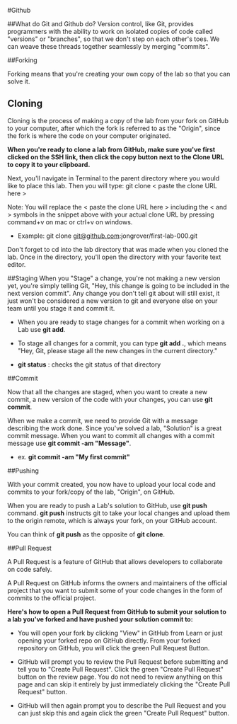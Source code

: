 #Github

##What do Git and Github do?
Version control, like Git, provides programmers with the ability to work on isolated copies of code called "versions" or "branches", so that we don't step on each other's toes. We can weave these threads together seamlessly by merging "commits". 

##Forking

Forking means that you're creating your own copy of the lab so that you can solve it.

## Cloning

Cloning is the process of making a copy of the lab from your fork on GitHub to your computer, after which the fork is referred to as the "Origin", since the fork is where the code on your computer originated.

**When you're ready to clone a lab from GitHub, make sure you've first clicked on the SSH link, then click the copy button next to the Clone URL to copy it to your clipboard.**

Next, you'll navigate in Terminal to the parent directory where you would like to place this lab. Then you will type: git clone < paste the clone URL here >

Note: You will replace the < paste the clone URL here > including the < and > symbols in the snippet above with your actual clone URL by pressing command+v on mac or ctrl+v on windows.

+ Example: git clone git@github.com:jongrover/first-lab-000.git

Don't forget to cd into the lab directory that was made when you cloned the lab. Once in the directory, you'll open the directory with your favorite text editor.

##Staging
When you "Stage" a change, you're not making a new version yet, you're simply telling Git, "Hey, this change is going to be included in the next version commit". Any change you don't tell git about will still exist, it just won't be considered a new version to git and everyone else on your team until you stage it and commit it.

+ When you are ready to stage changes for a commit when working on a Lab use **git add**.

+ To stage all changes for a commit, you can type **git add .**, which means "Hey, Git, please stage all the new changes in the current directory."

+ **git status** : checks the git status of that directory

##Commit

Now that all the changes are staged, when you want to create a new commit, a new version of the code with your changes, you can use **git commit**.

When we make a commit, we need to provide Git with a message describing the work done. Since you've solved a lab, "Solution" is a great commit message. When you want to commit all changes with a commit message use **git commit -am "Message"**.

+ ex. **git commit -am "My first commit"**

##Pushing

With your commit created, you now have to upload your local code and commits to your fork/copy of the lab, "Origin", on GitHub.

When you are ready to push a Lab's solution to GitHub, use **git push** command. **git push** instructs git to take your local changes and upload them to the origin remote, which is always your fork, on your GitHub account.

You can think of **git push** as the opposite of **git clone**.

##Pull Request

A Pull Request is a feature of GitHub that allows developers to collaborate on code safely.

A Pull Request on GitHub informs the owners and maintainers of the official project that you want to submit some of your code changes in the form of commits to the official project.

**Here's how to open a Pull Request from GitHub to submit your solution to a lab you've forked and have pushed your solution commit to:**

+ You will open your fork by clicking "View" in GitHub from Learn or just opening your forked repo on GitHub directly. From your forked repository on GitHub, you will click the green Pull Request Button.

+ GitHub will prompt you to review the Pull Request before submitting and tell you to "Create Pull Request". Click the green "Create Pull Request" button on the review page. You do not need to review anything on this page and can skip it entirely by just immediately clicking the "Create Pull Request" button.

+ GitHub will then again prompt you to describe the Pull Request and you can just skip this and again click the green "Create Pull Request" button.
